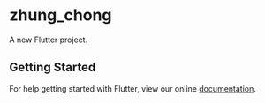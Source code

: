 # zhung_chong

A new Flutter project.

## Getting Started

For help getting started with Flutter, view our online
[documentation](https://flutter.io/).
